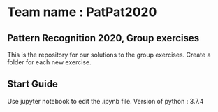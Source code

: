 # Team name : PatPat2020
## Pattern Recognition 2020, Group exercises
This is the repository for our solutions to the group exercises. Create a folder for each new exercise.
## Start Guide
Use jupyter notebook to edit the .ipynb file. Version of python : 3.7.4
